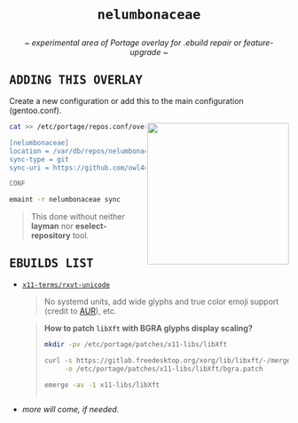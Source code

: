 # <p align="center">`nelumbonaceae`</p> <img alt="" align="left" src="https://img.shields.io/github/commit-activity/m/owl4ce/nelumbonaceae/main?style=flat-square&label=&color=000000&logo=gitbook&logoColor=white&labelColor=000000"/> <img alt="" align="right" src="https://badges.pufler.dev/visits/owl4ce/nelumbonaceae?style=flat-square&label=&color=000000&logo=github&logoColor=white&labelColor=000000"/>

<p align="center"><i>~ experimental area of Portage overlay for .ebuild repair or feature-upgrade ~</i></p>

## <samp>ADDING THIS OVERLAY</samp>

Create a new configuration or add this to the main configuration (gentoo.conf).

<a href="#adding-this-overlay"><img alt="" align="right" width="255px" src="https://repository-images.githubusercontent.com/384169861/e8405080-e0ba-11eb-9ff2-744e4ee2e2e2"/></a>

```sh
cat >> /etc/portage/repos.conf/overlay.conf << "CONF"

[nelumbonaceae]
location = /var/db/repos/nelumbonaceae
sync-type = git
sync-uri = https://github.com/owl4ce/nelumbonaceae.git

CONF
```

```sh
emaint -r nelumbonaceae sync
```

> This done without neither **layman** nor **eselect-repository** tool. 

## <samp>EBUILDS LIST</samp>

* [`x11-terms/rxvt-unicode`](./x11-terms/rxvt-unicode)

  > No systemd units, add wide glyphs and true color emoji support (credit to
    [AUR](https://aur.archlinux.org/packages/rxvt-unicode-truecolor-wide-glyphs)), etc.

  > **How to patch `libXft` with BGRA glyphs display scaling?**
  >
  > ```sh
  > mkdir -pv /etc/portage/patches/x11-libs/libXft
  > ```
  >
  > ```sh
  > curl -s https://gitlab.freedesktop.org/xorg/lib/libxft/-/merge_requests/1.patch \
  >      -o /etc/portage/patches/x11-libs/libXft/bgra.patch
  > ```
  >
  > ```sh
  > emerge -av -1 x11-libs/libXft
  > ```
  >
  > <img alt="" align="center" src="https://i.imgur.com/FILhkun.png"/>
  >

* *more will come, if needed.*

